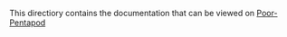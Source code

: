 This directiory contains the documentation that can be viewed on [Poor-Pentapod](http://poor-pentapod.readthedocs.io)